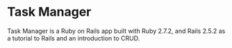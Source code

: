 # Task Manager

Task Manager is a Ruby on Rails app built with Ruby 2.7.2, and Rails 2.5.2 as a tutorial to Rails and an introduction to CRUD.
